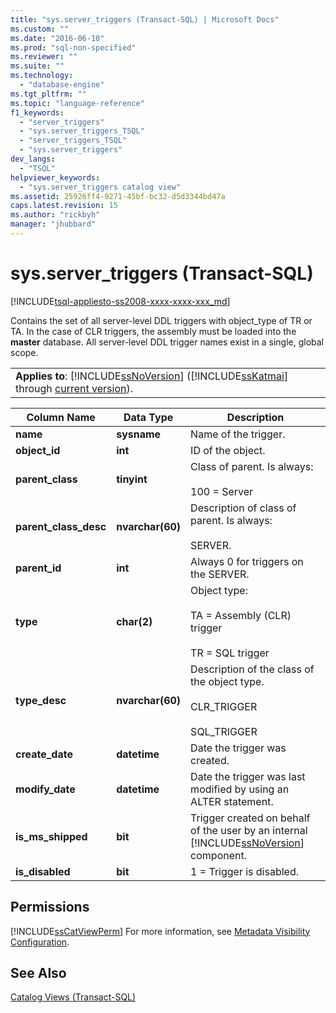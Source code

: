 ```yaml
---
title: "sys.server_triggers (Transact-SQL) | Microsoft Docs"
ms.custom: ""
ms.date: "2016-06-10"
ms.prod: "sql-non-specified"
ms.reviewer: ""
ms.suite: ""
ms.technology: 
  - "database-engine"
ms.tgt_pltfrm: ""
ms.topic: "language-reference"
f1_keywords: 
  - "server_triggers"
  - "sys.server_triggers_TSQL"
  - "server_triggers_TSQL"
  - "sys.server_triggers"
dev_langs: 
  - "TSQL"
helpviewer_keywords: 
  - "sys.server_triggers catalog view"
ms.assetid: 25926ff4-9271-45bf-bc32-d5d3344bd47a
caps.latest.revision: 15
ms.author: "rickbyh"
manager: "jhubbard"
---
```

# sys.server_triggers (Transact-SQL)
[!INCLUDE[tsql-appliesto-ss2008-xxxx-xxxx-xxx_md](../../database-engine/configure/windows/includes/tsql-appliesto-ss2008-xxxx-xxxx-xxx-md.md)]

  Contains the set of all server-level DDL triggers with object_type of TR or TA. In the case of CLR triggers, the assembly must be loaded into the **master** database. All server-level DDL trigger names exist in a single, global scope.  
  
||  
|-|  
|**Applies to**: [!INCLUDE[ssNoVersion](../../advanced-analytics/r-services/includes/ssnoversion-md.md)] ([!INCLUDE[ssKatmai](../../analysis-services/data-mining/includes/sskatmai-md.md)] through [current version](http://go.microsoft.com/fwlink/p/?LinkId=299658)).|  
  
|Column Name|Data Type|Description|  
|-----------------|---------------|-----------------|  
|**name**|**sysname**|Name of the trigger.|  
|**object_id**|**int**|ID of the object.|  
|**parent_class**|**tinyint**|Class of parent. Is always:<br /><br /> 100 = Server|  
|**parent_class_desc**|**nvarchar(60)**|Description of class of parent. Is always:<br /><br /> SERVER.|  
|**parent_id**|**int**|Always 0 for triggers on the SERVER.|  
|**type**|**char(2)**|Object type:<br /><br /> TA = Assembly (CLR) trigger<br /><br /> TR = SQL trigger|  
|**type_desc**|**nvarchar(60)**|Description of the class of the object type.<br /><br /> CLR_TRIGGER<br /><br /> SQL_TRIGGER|  
|**create_date**|**datetime**|Date the trigger was created.|  
|**modify_date**|**datetime**|Date the trigger was last modified by using an ALTER statement.|  
|**is_ms_shipped**|**bit**|Trigger created on behalf of the user by an internal [!INCLUDE[ssNoVersion](../../advanced-analytics/r-services/includes/ssnoversion-md.md)] component.|  
|**is_disabled**|**bit**|1 = Trigger is disabled.|  
  
## Permissions  
 [!INCLUDE[ssCatViewPerm](../../relational-databases/system-catalog-views/includes/sscatviewperm-md.md)] For more information, see [Metadata Visibility Configuration](../../relational-databases/security/metadata-visibility-configuration.md).  
  
## See Also  
 [Catalog Views &#40;Transact-SQL&#41;](../Topic/Catalog%20Views%20\(Transact-SQL\).md)  
  
  